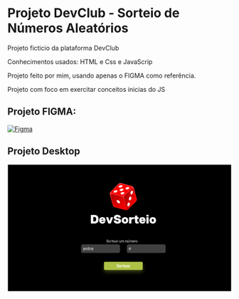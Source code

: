 <h1>Projeto DevClub - Sorteio de Números Aleatórios</h1>
<p>Projeto ficticio da plataforma DevClub</p>
<p>Conhecimentos usados: HTML e Css e JavaScrip</p>

<p>Projeto feito por mim, usando apenas o FIGMA como referência.</p>
<p>Projeto com foco em exercitar conceitos inicias do JS</p>
 
<h2>Projeto FIGMA:</h2>

[![Figma](https://img.icons8.com/color/22/000000/figma.png)](https://www.figma.com/file/vQKpjfiPgpLIAXhcldi43Z/DevSorteio?type=design&node-id=0%3A1&t=XGi8ktKNqIUHrBLg-1)

<h2>Projeto Desktop</h2>
<img src="https://github.com/danielcoosta1/DevSorteio/blob/main/assets/img/desktop.PNG?raw=true">
